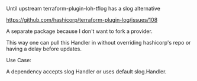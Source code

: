 Until upstream terraform-plugin-loh-tflog has a slog alternative

https://github.com/hashicorp/terraform-plugin-log/issues/108

A separate package because I don't want to fork a provider.

This way one can pull this Handler in without overriding hashicorp's repo or having a delay before updates.

Use Case:

A dependency accepts slog Handler or uses default slog.Handler.
